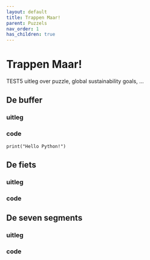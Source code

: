 ```yaml
---
layout: default
title: Trappen Maar!
parent: Puzzels
nav_order: 1
has_children: true
---
```


# Trappen Maar! 

TEST5 uitleg over puzzle, global sustainability goals, ...

## De buffer
### uitleg

### code
```{python}
print("Hello Python!")
```
## De fiets
### uitleg

### code



## De seven segments
### uitleg

### code
